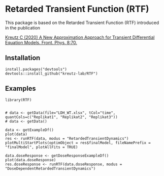 # Retarded Transient Function (RTF)

This package is based on the Retarded Transient Function (RTF) introduced in the publication 

[Kreutz C (2020) A New Approximation Approach for Transient Differential Equation Models. Front. Phys. 8:70.](https://doi.org/10.3389/fphy.2020.00070)

## Installation
```
install.packages("devtools")
devtools::install_github("kreutz-lab/RTF")
```

## Examples
```
library(RTF)


# data <- getData(file="LDH_WT.xlsx", tCol="time", quantCols=c("Replikat1", "Replikat2", "Replikat3"))
# data <- getData()

data <- getExampleDf()
plot(data)
res <- runRTF(data, modus = "RetardedTransientDynamics")
plotMultiStartPlots(optimObject = res$finalModel, fileNamePrefix = "finalModel", plotAllFits = TRUE)

data.doseResponse <- getDoseResponseExampleDf()
plot(data.doseResponse)
res.doseResponse <- runRTF(data.doseResponse, modus = "DoseDependentRetardedTransientDynamics")
```
